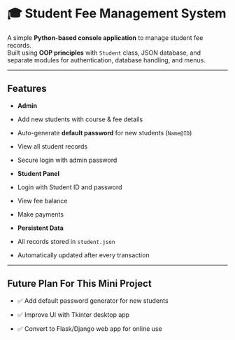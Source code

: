 # 🎓 Student Fee Management System  

A simple **Python-based console application** to manage student fee records.  
Built using **OOP principles** with `Student` class, JSON database, and separate modules for authentication, database handling, and menus.  

---

##  Features  
-  **Admin**  
  - Add new students with course & fee details  
  - Auto-generate **default password** for new students (`Name@ID`)  
  - View all student records  
  - Secure login with admin password  

-  **Student Panel**  
  - Login with Student ID and password  
  - View fee balance  
  - Make payments  

-  **Persistent Data**  
  - All records stored in `student.json`  
  - Automatically updated after every transaction  

---

##  Future Plan For This Mini Project
- ✅ Add default password generator for new students

- ✅ Improve UI with Tkinter desktop app

- ✅ Convert to Flask/Django web app for online use
